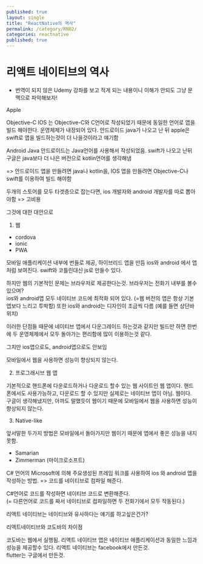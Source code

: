 ```yaml
---
published: true
layout: single
title: "ReactNative의 역사"
permalink: /category/RN02/
categories: reactnative
published: true
---
```


# 리액트 네이티브의 역사

- 번역이 되지 않은 Udemy 강좌를 보고 적게 되는 내용이니 이해가 안되도 그냥 문맥으로 파악해보자!

Apple

Objective-C
IOS 는 Objective-C와 C언어로 작성되었기 때문에 동일한 언어로 앱을 빌드 해야한다.
운영체제가 내장되어 있다.
안드로이드 java가 나오고 난 뒤
apple은 swift로 앱을 빌드하는것이 더 나을것이라고 얘기함

Android
Java
안드로이드는 Java언어를 사용해서 작성되었음.
swift가 나오고 난뒤 구글은 java보다 더 나은 버전으로 kotlin언어를 생각해냄

=>
안드로이드 앱을 만들려면 java나 kotlin을, IOS 앱을 만들려면 Objective-C나 swift를 이용하여 빌드 해야함

두개의 스토어를 모두 타겟층으로 잡는다면, ios 개발자와 android 개발자를 따로 뽑아야함 => 고비용

그것에 대한 대안으로

1. 웹

- cordova
- ionic
- PWA

모바일 애플리케이션 내부에 번들로 제공,
하이브리드 앱을 만듬
ios와 android 에서 앱처럼 보여진다.
swift와 코틀린대신 js로 만들수 있다.

하지만 웹의 기본적인 문제는 브라우저로 제공한다는것.
브라우저는 전화기 내부를 볼수 있으며?  
ios와 android앱 모두 네이티브 코드에 최적화 되어 있다.
(=웹 버전의 앱은 항상 기본앱보다 느리고 투박함)
또한 ios와 android는 디자인이 조금씩 다름
(예를 들면 상단바 위치)

이러한 단점들 때문에 네이티브 앱에서 다운그레이드 하는것과 같지만 빌드만 하면 한번에 두 운영체제에서 모두 돌아가는 편리함에 많이 이용하는것 같다.

그치만 ios앱으로도, android앱으로도 안보임

모바일에서 웹을 사용하면 성능이 향상되지 않는다.

2. 프로그래시브 웹 앱

기본적으로 핸드폰에 다운로드하거나 다운로드 할수 있는 웹 사이트인 웹 앱이다. 핸드폰에서도 사용가능하고, 다운로드 할 수 있지만 실제로는 네이티브 앱이 아님. 웹이다.  
구글이 생각해냈지만, 아까도 말했듯이 웹이기 때문에 모바일에서 웹을 사용하면 성능이 향상되지 않는다.

3. Native-like

앞서말한 두가지 방법은 모바일에서 돌아가지만 웹이기 때문에 앱에서 좋은 성능을 내지 못함.

- Samarian
- Zimmerman (마이크로소프트)

C# 언어의 Microsoft에 의해 주요생성된 프레임 워크를 사용하여 ios 와 android 앱을 작성하는 방법.
=> 코드를 네이티브로 컴파일 해준다.

C#언어로 코드를 작성하면 네이티브 코드로 변환해준다.  
(= 다른언어로 코드를 짜서 네이티브로 컴파일하면 두 전화기에서 모두 작동된다.)

리액트 네이티브는 네이티브와 유사하다는 얘기를 하고싶은건가?

리액트네이티브와 코도바의 차이점

코도바는 웹에서 실행됨.
리액트 네이티브 앱은 네이티브 애플리케이션과 동일한 느낌과 성능을 제공할수 있다.
리액트 네이티브는 facebook에서 만든것.  
 flutter는 구글에서 만든것.
